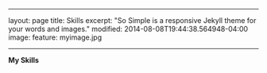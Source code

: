 
---
layout: page
title: Skills
excerpt: "So Simple is a responsive Jekyll theme for your words and images."
modified: 2014-08-08T19:44:38.564948-04:00
image:
 feature: myimage.jpg
 <!-- credit: WeGraphics
 creditlink: http://wegraphics.net/downloads/free-ultimate-blurred-background-pack/ -->
---

**My Skills**
